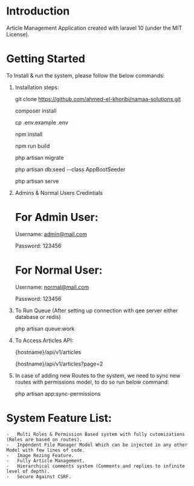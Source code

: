 # Introduction 
Article Management Application created with laravel 10 (under the MIT License).

# Getting Started
To Install & run the system, please follow the below commands:
1.	Installation steps:

    git clone https://github.com/ahmed-el-khoribi/namaa-solutions.git
    
    composer install
    
    cp .env.example .env    

    npm install     
    
    npm run build

    php artisan migrate

    php artisan db:seed --class AppBootSeeder

    php artisan serve    


2.	Admins & Normal Users Credintials

    # For Admin User:
    Username: admin@mail.com
    
    Password: 123456

    # For Normal User:
    Username: normal@mail.com
    
    Password: 123456


3.	To Run Queue (After setting up connection with qee server either database or redis)

    php artisan queue:work


4.  To Access Articles API:

    {hostname}/api/v1/articles

    {hostname}/api/v1/articles?page=2

5.  In case of adding new Routes to the system, we need to sync new routes with permissions model, to do so run below command:

    php artisan app:sync-permissions


# System Feature List:
    -   Multi Roles & Permission Based system with fully cutomizations (Roles are based on routes).
    -   Inpendent File Manager Model Which can be injected in any other Model with few lines of code.
    -   Image Rezing Feature.
    -   Fully Article Management.
    -   Hierarchical comments system (Comments and replies to infinite level of depth).
    -   Secure Against CSRF.

